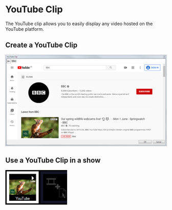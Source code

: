 # YouTube Clip

The YouTube clip allows you to easily display any video hosted on the YouTube platform.

## Create a YouTube Clip

![](../../images/clip-youtube-search.png)

## Use a YouTube Clip in a show

![](../../images/dashboard-clip-youtube.png)

